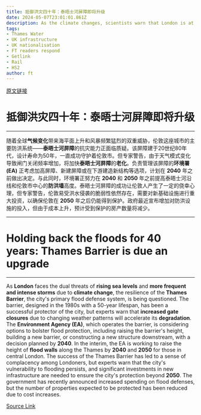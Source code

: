 ```yaml
---
title: 抵御洪灾四十年：泰晤士河屏障即将升级
date: 2024-05-07T23:01:01.861Z
description: As the climate changes, scientists warn that London is at risk from sea-level rises and more powerful storms
tags: 
- Thames Water
- UK infrastructure
- UK nationalisation
- FT readers respond
- Getlink
- Rail
- HS2
author: ft
---
```


[原文链接](https://ft.com/content/027a0d94-90f6-4841-94c1-b974ac895adb)

# 抵御洪灾四十年：泰晤士河屏障即将升级

---

随着全球**气候变化**带来海平面上升和风暴频繁猛烈的双重威胁，伦敦这座城市的主要防洪系统——**泰晤士河屏障**的抗灾能力正面临质疑。该屏障建于20世纪80年代，设计寿命为50年，一直成功守护着伦敦市。但专家警告，由于天气模式变化导致闸门关闭频率增加，将加快**泰晤士河屏障**的**老化**。负责管理该屏障的**环境署 (EA)** 正考虑加高屏障、新建屏障或在下游建造新结构等选项，计划在 **2040** 年之前做出决定。与此同时，环境署正努力在 **2040** 和 **2050** 年之前提高泰晤士河沿线和伦敦市中心的**防洪墙**高度。泰晤士河屏障的成功让伦敦人产生了一定的侥幸心理，但专家警告，伦敦易受洪水侵袭的脆弱性依然存在，需要对新基础设施进行重大投资，以确保伦敦在 **2050** 年之后仍能得到保护。政府最近宣布增加对防洪设施的投入，但由于成本上升，预计受到保护的房产数量将减少。

---

# Holding back the floods for 40 years: Thames Barrier is due an upgrade

---

As **London** faces the dual threats of **rising sea levels** and **more frequent and intense storms** due to **climate change**, the resilience of the **Thames Barrier**, the city's primary flood defense system, is being questioned. The barrier, designed in the 1980s with a 50-year lifespan, has been a successful protector of the city, but experts warn that **increased gate closures** due to changing weather patterns will accelerate its **degradation**. The **Environment Agency (EA)**, which operates the barrier, is considering options to bolster flood protection, including raising the barrier's height, building a new barrier, or constructing a new structure downstream, with a decision planned by **2040**. In the interim, the EA is working to raise the height of **flood walls** along the Thames by **2040** and **2050** for those in central London. The success of the Thames Barrier has led to a sense of complacency among Londoners, but experts warn that the city's vulnerability to flooding persists, and significant investments in new infrastructure are needed to ensure the city's protection beyond **2050**. The government has recently announced increased spending on flood defenses, but the number of properties expected to be protected has been reduced due to cost increases.

[Source Link](https://ft.com/content/027a0d94-90f6-4841-94c1-b974ac895adb)


